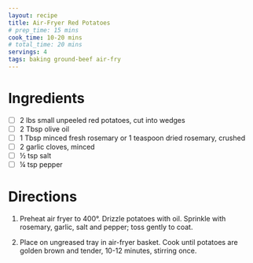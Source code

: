 ```yaml
---
layout: recipe
title: Air-Fryer Red Potatoes
# prep_time: 15 mins
cook_time: 10-20 mins
# total_time: 20 mins
servings: 4
tags: baking ground-beef air-fry
---
```


# Ingredients

- [ ] 2 lbs small unpeeled red potatoes, cut into wedges
- [ ] 2 Tbsp olive oil
- [ ] 1 Tbsp minced fresh rosemary or 1 teaspoon dried rosemary, crushed
- [ ] 2 garlic cloves, minced
- [ ] ½ tsp salt
- [ ] ¼ tsp pepper

# Directions
1. Preheat air fryer to 400°. Drizzle potatoes with oil. Sprinkle with rosemary, garlic, salt and pepper; toss gently to coat.

2. Place on ungreased tray in air-fryer basket. Cook until potatoes are golden brown and tender, 10-12 minutes, stirring once.